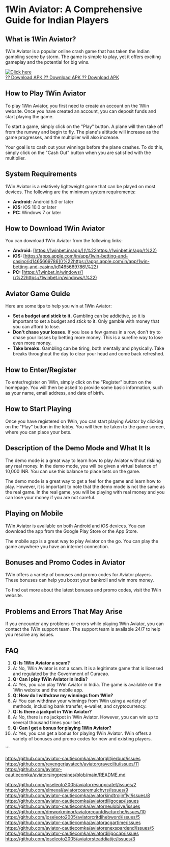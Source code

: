 # 1Win Aviator: A Comprehensive Guide for Indian Players

## What is 1Win Aviator?

1Win Aviator is a popular online crash game that has taken the Indian
gambling scene by storm. The game is simple to play, yet it offers
exciting gameplay and the potential for big wins.

[![Click
here](https://readscoops.com/wp-content/uploads/2023/03/Readscoop-aviator-1-1.jpg)](https://traff.sbs/deff)\
[?? Download APK ?? Download APK ?? Download
APK](https://traff.sbs/deff)

## How to Play 1Win Aviator

To play 1Win Aviator, you first need to create an account on the 1Win
website. Once you have created an account, you can deposit funds and
start playing the game.

To start a game, simply click on the "Play" button. A plane will
then take off from the runway and begin to fly. The plane\'s altitude
will increase as the game progresses, and the multiplier will also
increase.

Your goal is to cash out your winnings before the plane crashes. To do
this, simply click on the "Cash Out" button when you are satisfied
with the multiplier.

## System Requirements

1Win Aviator is a relatively lightweight game that can be played on most
devices. The following are the minimum system requirements:

-   **Android:** Android 5.0 or later
-   **iOS:** iOS 10.0 or later
-   **PC:** Windows 7 or later

## How to Download 1Win Aviator

You can download 1Win Aviator from the following links:

-   **Android:**
    [https://1winbet.in/app/](\%22https://1winbet.in/app/\%22)
-   **iOS:**
    [https://apps.apple.com/in/app/1win-betting-and-casino/id1465669786](\%22https://apps.apple.com/in/app/1win-betting-and-casino/id1465669786\%22)
-   **PC:**
    [https://1winbet.in/windows/](\%22https://1winbet.in/windows/\%22)

## Aviator Game Guide

Here are some tips to help you win at 1Win Aviator:

-   **Set a budget and stick to it.** Gambling can be addictive, so it
    is important to set a budget and stick to it. Only gamble with money
    that you can afford to lose.
-   **Don\'t chase your losses.** If you lose a few games in a row,
    don\'t try to chase your losses by betting more money. This is a
    surefire way to lose even more money.
-   **Take breaks.** Gambling can be tiring, both mentally and
    physically. Take breaks throughout the day to clear your head and
    come back refreshed.

## How to Enter/Register

To enter/register on 1Win, simply click on the "Register" button
on the homepage. You will then be asked to provide some basic
information, such as your name, email address, and date of birth.

## How to Start Playing

Once you have registered on 1Win, you can start playing Aviator by
clicking on the "Play" button in the lobby. You will then be taken
to the game screen, where you can place your bets.

## Description of the Demo Mode and What It Is

The demo mode is a great way to learn how to play Aviator without
risking any real money. In the demo mode, you will be given a virtual
balance of 10,000 INR. You can use this balance to place bets on the
game.

The demo mode is a great way to get a feel for the game and learn how to
play. However, it is important to note that the demo mode is not the
same as the real game. In the real game, you will be playing with real
money and you can lose your money if you are not careful.

## Playing on Mobile

1Win Aviator is available on both Android and iOS devices. You can
download the app from the Google Play Store or the App Store.

The mobile app is a great way to play Aviator on the go. You can play
the game anywhere you have an internet connection.

## Bonuses and Promo Codes in Aviator

1Win offers a variety of bonuses and promo codes for Aviator players.
These bonuses can help you boost your bankroll and win more money.

To find out more about the latest bonuses and promo codes, visit the
1Win website.

## Problems and Errors That May Arise

If you encounter any problems or errors while playing 1Win Aviator, you
can contact the 1Win support team. The support team is available 24/7 to
help you resolve any issues.

## FAQ

1.  **Q: Is 1Win Aviator a scam?**
2.  A: No, 1Win Aviator is not a scam. It is a legitimate game that is
    licensed and regulated by the Government of Curacao.
3.  **Q: Can I play 1Win Aviator in India?**
4.  A: Yes, you can play 1Win Aviator in India. The game is available on
    the 1Win website and the mobile app.
5.  **Q: How do I withdraw my winnings from 1Win?**
6.  A: You can withdraw your winnings from 1Win using a variety of
    methods, including bank transfer, e-wallet, and cryptocurrency.
7.  **Q: Is there a jackpot in 1Win Aviator?**
8.  A: No, there is no jackpot in 1Win Aviator. However, you can win up
    to several thousand times your bet.
9.  **Q: Can I get a bonus for playing 1Win Aviator?**
10. A: Yes, you can get a bonus for playing 1Win Aviator. 1Win offers a
    variety of bonuses and promo codes for new and existing players.

\`\`\`

https://github.com/aviator-cautiecomka/aviatorglitijerbud/issues
https://github.com/revengerjavatech/aviatorgraveciltu/issues/11
https://github.com/aviator-cautiecomka/aviatorsingpresines/blob/main/README.md

https://github.com/joseleoto2005/aviatorresuppcatet/issues/2
https://github.com/elmexal/aviatorcoaremulchyrs/issues/9
https://github.com/aviator-cautiecomka/aviatorkindtrojinflyl/issues/8
https://github.com/aviator-cautiecomka/aviatordiligocap/issues
https://github.com/aviator-cautiecomka/aviatorneulobive/issues
https://github.com/dmworkminor/aviatorcountdiscturche/issues/10
https://github.com/joseleoto2005/aviatorcritdihebword/issues/5
https://github.com/aviator-cautiecomka/aviatoracgartime/issues
https://github.com/aviator-cautiecomka/aviatorenexspardend/issues/5
https://github.com/aviator-cautiecomka/aviatordiligocap/issues
https://github.com/joseleoto2005/aviatorsteaddiatije/issues/3
